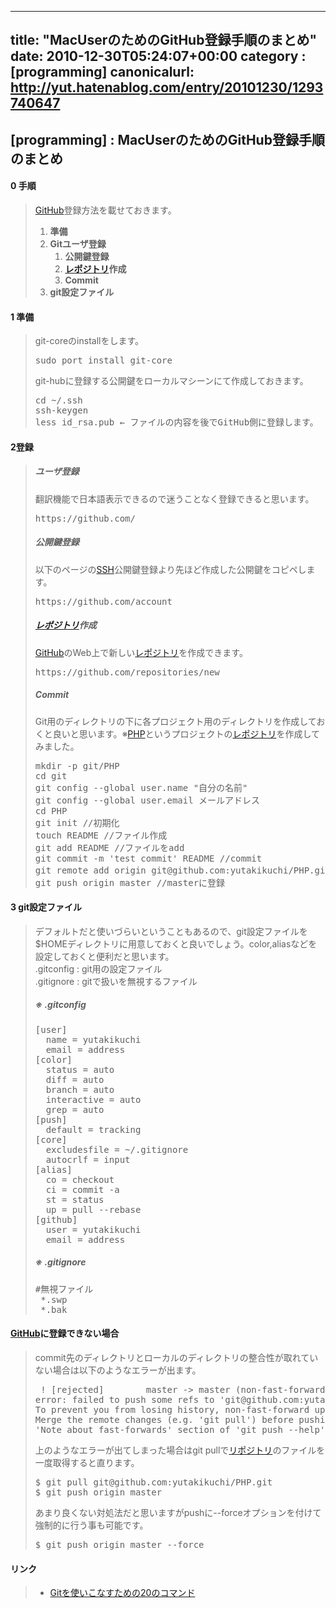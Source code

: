 
---
title: "MacUserのためのGitHub登録手順のまとめ"
date: 2010-12-30T05:24:07+00:00
category : [programming]
canonicalurl: http://yut.hatenablog.com/entry/20101230/1293740647
---

## [programming] : MacUserのためのGitHub登録手順のまとめ


<div class="section">
<h4><span style="font-weight:bold;">0 手順</span></h4>

<blockquote>
    <p><a class="keyword" href="http://d.hatena.ne.jp/keyword/GitHub">GitHub</a>登録方法を載せておきます。</p>

<ol>
<li><span style="font-weight:bold;">準備</span></li>
<li><span style="font-weight:bold;">Gitユーザ登録</span>
<ol>
<li><span style="font-weight:bold;">公開鍵登録</span></li>
<li><span style="font-weight:bold;"><a class="keyword" href="http://d.hatena.ne.jp/keyword/%A5%EC%A5%DD%A5%B8%A5%C8%A5%EA">レポジトリ</a>作成</span></li>
<li><span style="font-weight:bold;">Commit</span></li>
</ol></li>
<li><span style="font-weight:bold;">git設定ファイル</span></li>
</ol>
</blockquote>

</div>
<div class="section">
<h4><span style="font-weight:bold;">1 準備</span></h4>

<blockquote>
    <p>git-coreのinstallをします。</p>
<pre class="code" data-lang="" data-unlink>sudo port install git-core</pre><p>git-hubに登録する公開鍵をローカルマシーンにて作成しておきます。</p>
<pre class="code" data-lang="" data-unlink>cd ~/.ssh
ssh-keygen
less id_rsa.pub ← ファイルの内容を後でGitHub側に登録します。</pre>
</blockquote>

</div>
<div class="section">
<h4><span style="font-weight:bold;">2登録</span></h4>

<blockquote>
    
<div class="section">
<h5>ユーザ登録</h5>
<p>翻訳機能で日本語表示できるので迷うことなく登録できると思います。</p>
<pre class="code" data-lang="" data-unlink>https://github.com/</pre>
</div>
<div class="section">
<h5>公開鍵登録</h5>
<p>以下のページの<a class="keyword" href="http://d.hatena.ne.jp/keyword/SSH">SSH</a>公開鍵登録より先ほど作成した公開鍵をコピペします。</p>
<pre class="code" data-lang="" data-unlink>https://github.com/account</pre>
</div>
<div class="section">
<h5><a class="keyword" href="http://d.hatena.ne.jp/keyword/%A5%EC%A5%DD%A5%B8%A5%C8%A5%EA">レポジトリ</a>作成</h5>
<p><a class="keyword" href="http://d.hatena.ne.jp/keyword/GitHub">GitHub</a>のWeb上で新しい<a class="keyword" href="http://d.hatena.ne.jp/keyword/%A5%EC%A5%DD%A5%B8%A5%C8%A5%EA">レポジトリ</a>を作成できます。</p>
<pre class="code" data-lang="" data-unlink>https://github.com/repositories/new</pre>
</div>
<div class="section">
<h5>Commit</h5>
<p>Git用のディレクトリの下に各プロジェクト用のディレクトリを作成しておくと良いと思います。※<a class="keyword" href="http://d.hatena.ne.jp/keyword/PHP">PHP</a>というプロジェクトの<a class="keyword" href="http://d.hatena.ne.jp/keyword/%A5%EC%A5%DD%A5%B8%A5%C8%A5%EA">レポジトリ</a>を作成してみました。</p>
<pre class="code" data-lang="" data-unlink>mkdir -p git/PHP
cd git
git config --global user.name "自分の名前"
git config --global user.email メールアドレス
cd PHP
git init //初期化
touch README //ファイル作成
git add README //ファイルをadd
git commit -m 'test commit' README //commit
git remote add origin git@github.com:yutakikuchi/PHP.git  //ファイルをremoteに登録
git push origin master //masterに登録</pre>
</div>
</blockquote>

</div>
<div class="section">
<h4><span style="font-weight:bold;">3 git設定ファイル</span></h4>

<blockquote>
    <p>デフォルトだと使いづらいということもあるので、git設定ファイルを$HOMEディレクトリに用意しておくと良いでしょう。color,aliasなどを設定しておくと便利だと思います。<br />
.gitconfig : git用の設定ファイル<br />
.gitignore : gitで扱いを無視するファイル</p>

<div class="section">
<h5>※ .gitconfig</h5>
<pre class="code" data-lang="" data-unlink>[user]
  name = yutakikuchi
  email = address
[color]
  status = auto
  diff = auto
  branch = auto
  interactive = auto
  grep = auto
[push]
  default = tracking 
[core]
  excludesfile = ~/.gitignore  
  autocrlf = input
[alias]
  co = checkout
  ci = commit -a
  st = status
  up = pull --rebase
[github]
  user = yutakikuchi
  email = address</pre>
</div>
<div class="section">
<h5>※ .gitignore</h5>
<pre class="code" data-lang="" data-unlink>#無視ファイル
 *.swp
 *.bak</pre>
</div>
</blockquote>

</div>
<div class="section">
<h4><a class="keyword" href="http://d.hatena.ne.jp/keyword/GitHub">GitHub</a>に登録できない場合</h4>

<blockquote>
    <p>commit先のディレクトリとローカルのディレクトリの整合性が取れていない場合は以下のようなエラーが出ます。</p>
<pre class="code" data-lang="" data-unlink> ! [rejected]        master -> master (non-fast-forward)
error: failed to push some refs to 'git@github.com:yutakikuchi/PHP.git'
To prevent you from losing history, non-fast-forward updates were rejected
Merge the remote changes (e.g. 'git pull') before pushing again.  See the
'Note about fast-forwards' section of 'git push --help' for details.</pre><p>上のようなエラーが出てしまった場合はgit pullで<a class="keyword" href="http://d.hatena.ne.jp/keyword/%A5%EA%A5%DD%A5%B8%A5%C8%A5%EA">リポジトリ</a>のファイルを一度取得すると直ります。</p>
<pre class="code" data-lang="" data-unlink>$ git pull git@github.com:yutakikuchi/PHP.git
$ git push origin master</pre><p>あまり良くない対処法だと思いますがpushに--forceオプションを付けて強制的に行う事も可能です。</p>
<pre class="code" data-lang="" data-unlink>$ git push origin master --force</pre>
</blockquote>

</div>
<div class="section">
<h4><span class="deco" style="font-weight:bold;">リンク</span></h4>

<blockquote>
    
<ul>
<li><a href="http://sourceforge.jp/magazine/09/03/16/0831212">Gitを使いこなすための20のコマンド</a></li>
</ul>
</blockquote>

</div>

